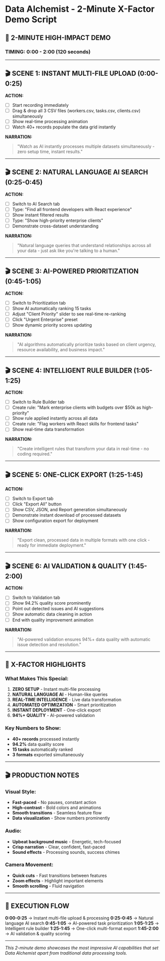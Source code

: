 # Data Alchemist - 2-Minute X-Factor Demo Script

## 🚀 2-MINUTE HIGH-IMPACT DEMO

### TIMING: 0:00 - 2:00 (120 seconds)

---

## 🎬 SCENE 1: INSTANT MULTI-FILE UPLOAD (0:00-0:25)

**ACTION:**
- [ ] Start recording immediately
- [ ] Drag & drop all 3 CSV files (workers.csv, tasks.csv, clients.csv) simultaneously
- [ ] Show real-time processing animation
- [ ] Watch 40+ records populate the data grid instantly

**NARRATION:**
> "Watch as AI instantly processes multiple datasets simultaneously - zero setup time, instant results."

---

## 🎬 SCENE 2: NATURAL LANGUAGE AI SEARCH (0:25-0:45)

**ACTION:**
- [ ] Switch to AI Search tab
- [ ] Type: "Find all frontend developers with React experience"
- [ ] Show instant filtered results
- [ ] Type: "Show high-priority enterprise clients"
- [ ] Demonstrate cross-dataset understanding

**NARRATION:**
> "Natural language queries that understand relationships across all your data - just ask like you're talking to a human."

---

## 🎬 SCENE 3: AI-POWERED PRIORITIZATION (0:45-1:05)

**ACTION:**
- [ ] Switch to Prioritization tab
- [ ] Show AI automatically ranking 15 tasks
- [ ] Adjust "Client Priority" slider to see real-time re-ranking
- [ ] Click "Urgent Enterprise" preset
- [ ] Show dynamic priority scores updating

**NARRATION:**
> "AI algorithms automatically prioritize tasks based on client urgency, resource availability, and business impact."

---

## 🎬 SCENE 4: INTELLIGENT RULE BUILDER (1:05-1:25)

**ACTION:**
- [ ] Switch to Rule Builder tab
- [ ] Create rule: "Mark enterprise clients with budgets over $50k as high-priority"
- [ ] Show rule applied instantly across all data
- [ ] Create rule: "Flag workers with React skills for frontend tasks"
- [ ] Show real-time data transformation

**NARRATION:**
> "Create intelligent rules that transform your data in real-time - no coding required."

---

## 🎬 SCENE 5: ONE-CLICK EXPORT (1:25-1:45)

**ACTION:**
- [ ] Switch to Export tab
- [ ] Click "Export All" button
- [ ] Show CSV, JSON, and Report generation simultaneously
- [ ] Demonstrate instant download of processed datasets
- [ ] Show configuration export for deployment

**NARRATION:**
> "Export clean, processed data in multiple formats with one click - ready for immediate deployment."

---

## 🎬 SCENE 6: AI VALIDATION & QUALITY (1:45-2:00)

**ACTION:**
- [ ] Switch to Validation tab
- [ ] Show 94.2% quality score prominently
- [ ] Point out detected issues and AI suggestions
- [ ] Show automatic data cleaning in action
- [ ] End with quality improvement animation

**NARRATION:**
> "AI-powered validation ensures 94%+ data quality with automatic issue detection and resolution."

---

## 🎯 X-FACTOR HIGHLIGHTS

### What Makes This Special:
1. **ZERO SETUP** - Instant multi-file processing
2. **NATURAL LANGUAGE AI** - Human-like queries
3. **REAL-TIME INTELLIGENCE** - Live data transformation
4. **AUTOMATED OPTIMIZATION** - Smart prioritization
5. **INSTANT DEPLOYMENT** - One-click export
6. **94%+ QUALITY** - AI-powered validation

### Key Numbers to Show:
- **40+ records** processed instantly
- **94.2%** data quality score
- **15 tasks** automatically ranked
- **3 formats** exported simultaneously

---

## 🎬 PRODUCTION NOTES

### Visual Style:
- **Fast-paced** - No pauses, constant action
- **High-contrast** - Bold colors and animations
- **Smooth transitions** - Seamless feature flow
- **Data visualization** - Show numbers prominently

### Audio:
- **Upbeat background music** - Energetic, tech-focused
- **Crisp narration** - Clear, confident, fast-paced
- **Sound effects** - Processing sounds, success chimes

### Camera Movement:
- **Quick cuts** - Fast transitions between features
- **Zoom effects** - Highlight important elements
- **Smooth scrolling** - Fluid navigation

---

## 🚀 EXECUTION FLOW

**0:00-0:25** → Instant multi-file upload & processing
**0:25-0:45** → Natural language AI search
**0:45-1:05** → AI-powered task prioritization
**1:05-1:25** → Intelligent rule builder
**1:25-1:45** → One-click multi-format export
**1:45-2:00** → AI validation & quality scoring

---

*This 2-minute demo showcases the most impressive AI capabilities that set Data Alchemist apart from traditional data processing tools.* 